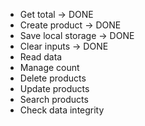 - Get total -> DONE
- Create product -> DONE
- Save local storage -> DONE
- Clear inputs -> DONE
- Read data
- Manage count
- Delete products
- Update products
- Search products
- Check data integrity
